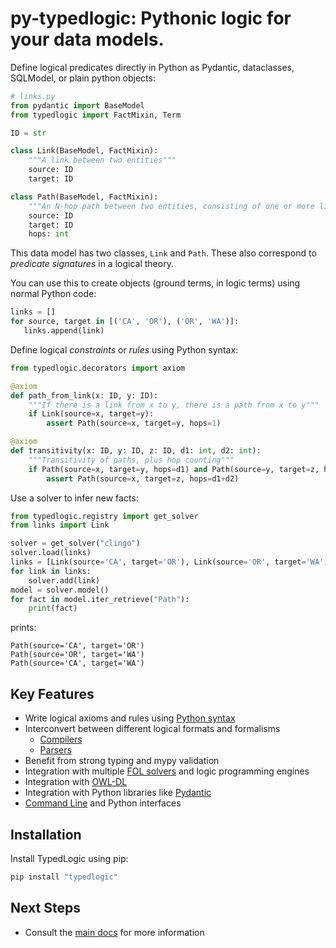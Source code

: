 # py-typedlogic: Pythonic logic for your data models.

Define logical predicates directly in Python as Pydantic, dataclasses, SQLModel, or plain python objects:

```python
# links.py
from pydantic import BaseModel
from typedlogic import FactMixin, Term

ID = str

class Link(BaseModel, FactMixin):
    """A link between two entities"""
    source: ID
    target: ID

class Path(BaseModel, FactMixin):
    """An N-hop path between two entities, consisting of one or more links"""
    source: ID
    target: ID
    hops: int
```

This data model has two classes, `Link` and `Path`. These also correspond to *predicate signatures*
in a logical theory.

You can use this to create objects (ground terms, in logic terms) using normal Python code:

```python
links = []
for source, target in [('CA', 'OR'), ('OR', 'WA')]:
   links.append(link)
```

Define logical *constraints* or *rules* using Python syntax:
 
```python
from typedlogic.decorators import axiom

@axiom
def path_from_link(x: ID, y: ID):
    """If there is a link from x to y, there is a path from x to y"""
    if Link(source=x, target=y):
        assert Path(source=x, target=y, hops=1)

@axiom
def transitivity(x: ID, y: ID, z: ID, d1: int, d2: int):
    """Transitivity of paths, plus hop counting"""
    if Path(source=x, target=y, hops=d1) and Path(source=y, target=z, hops=d2):
        assert Path(source=x, target=z, hops=d1+d2)
```

Use a solver to infer new facts:

```python
from typedlogic.registry import get_solver
from links import Link

solver = get_solver("clingo")
solver.load(links) 
links = [Link(source='CA', target='OR'), Link(source='OR', target='WA')]
for link in links:
    solver.add(link)
model = solver.model()
for fact in model.iter_retrieve("Path"):
    print(fact)
```

prints:

```
Path(source='CA', target='OR')
Path(source='OR', target='WA')
Path(source='CA', target='WA')
```

## Key Features

- Write logical axioms and rules using [Python syntax](https://py-typedlogic.github.io/py-typedlogic/tutorial/01-first-program/) 
- Interconvert between different logical formats and formalisms
    - [Compilers](https://py-typedlogic.github.io/py-typedlogic/conversion/compilers/)
    - [Parsers](https://py-typedlogic.github.io/py-typedlogic/conversion/parsers/)
- Benefit from strong typing and mypy validation
- Integration with multiple [FOL solvers](https://py-typedlogic.github.io/py-typedlogic/integrations/solvers/) and logic programming engines
- Integration with [OWL-DL](https://py-typedlogic.github.io/py-typedlogic/integrations/frameworks/owldl/)
- Integration with Python libraries like [Pydantic](https://py-typedlogic.github.io/py-typedlogic/integrations/frameworks/pydantic/)
- [Command Line](https://py-typedlogic.github.io/py-typedlogic/cli/) and Python interfaces

## Installation

Install TypedLogic using pip:

```bash
pip install "typedlogic"
```

## Next Steps

- Consult the [main docs](https://py-typedlogic.github.io/py-typedlogic/) for more information

